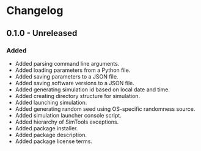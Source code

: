# Changelog

## 0.1.0 - Unreleased

### Added

- Added parsing command line arguments.
- Added loading parameters from a Python file.
- Added saving parameters to a JSON file.
- Added saving software versions to a JSON file.
- Added generating simulation id based on local date and time.
- Added creating directory structure for simulation.
- Added launching simulation.
- Added generating random seed using OS-specific randomness source.
- Added simulation launcher console script.
- Added hierarchy of SimTools exceptions.
- Added package installer.
- Added package description.
- Added package license terms.
